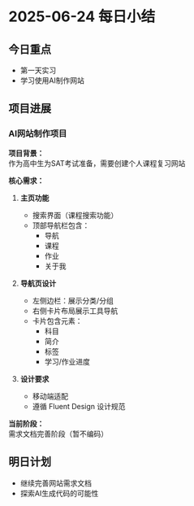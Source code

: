 # 2025-06-24 每日小结

## 今日重点
- 第一天实习
- 学习使用AI制作网站

## 项目进展
### AI网站制作项目
**项目背景：**  
作为高中生为SAT考试准备，需要创建个人课程复习网站

**核心需求：**
1. **主页功能**
   - 搜索界面（课程搜索功能）
   - 顶部导航栏包含：
     - 导航
     - 课程
     - 作业
     - 关于我

2. **导航页设计**
   - 左侧边栏：展示分类/分组
   - 右侧卡片布局展示工具导航
   - 卡片包含元素：
     - 科目
     - 简介
     - 标签
     - 学习/作业进度

3. **设计要求**
   - 移动端适配
   - 遵循 Fluent Design 设计规范

**当前阶段：**  
需求文档完善阶段（暂不编码）

## 明日计划
- 继续完善网站需求文档
- 探索AI生成代码的可能性 